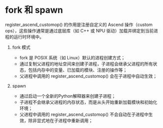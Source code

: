 # fork 和 spawn

register_ascend_customop() 的作用是注册自定义的 Ascend 操作（custom ops），这些操作通常是通过底层库（如 C++ 或 NPU 驱动）加载并绑定到当前进程的运行时环境中。

1. fork 模式
   - fork 是 POSIX 系统（如 Linux）默认的进程创建方式；
   - 通过复制父进程的地址空间来创建子进程，子进程会继承父进程的所有状态，包括内存中的变量、已加载的模块、注册的操作等；
   - 父进程中调用的 register_ascend_customop() 会在子进程中自动生效；

2. spawn
   - 通过启动一个全新的Python解释器来创建子进程；
   - 子进程不会继承父进程的内存状态，而是从头开始重新加载模块和初始化环境；
   - 父进程中调用的 register_ascend_customop() 不会自动在子进程中生效，除非显式地在子进程中重新调用；

